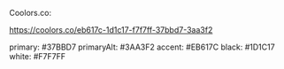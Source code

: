Coolors.co:

https://coolors.co/eb617c-1d1c17-f7f7ff-37bbd7-3aa3f2

primary: #37BBD7
primaryAlt: #3AA3F2
accent: #EB617C
black: #1D1C17
white: #F7F7FF
